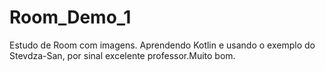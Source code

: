 # Room_Demo_1
Estudo de Room com imagens.
Aprendendo Kotlin e usando o exemplo do Stevdza-San, por sinal excelente professor.Muito bom.
